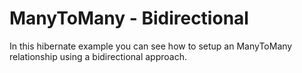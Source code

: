 # ManyToMany - Bidirectional

In this hibernate example you can see how to setup an ManyToMany relationship using a bidirectional approach.
